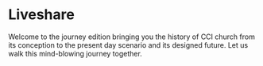 # Liveshare
Welcome to the journey edition bringing you the history of CCI church from its conception to the present day scenario and its designed future. Let us walk this mind-blowing journey together. 
